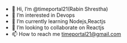 - 👋 Hi, I’m @timeportal21(Rabin Shrestha)
- 👀 I’m interested in Devops
- 🌱 I’m currently learning Nodejs,Reactjs
- 💞️ I’m looking to collaborate on Reactjs
- 📫 How to reach me timeportal21@gmail.com

<!---
timeportal21/timeportal21 is a ✨ special ✨ repository because its `README.md` (this file) appears on your GitHub profile.
You can click the Preview link to take a look at your changes.
--->
